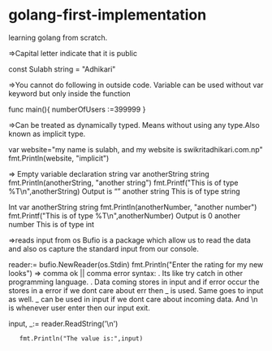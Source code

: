 # golang-first-implementation
learning golang from scratch.

=>Capital letter indicate that it is public

const Sulabh string = "Adhikari"


=>You cannot do following in outside code. Variable can be used without var keyword but only inside the function

func main(){
numberOfUsers :=399999
}


=>Can be treated as dynamically typed. Means without using any type.Also known as implicit type.

var website="my name is sulabh, and my website is swikritadhikari.com.np"
       fmt.Println(website, "implicit")

=> Empty variable declaration
string
var anotherString string
fmt.Println(anotherString, "another string")
       fmt.Printf("This is of type %T\n",anotherString)
Output is “” another string
This is of type string


Int
var anotherString string
fmt.Println(anotherNumber, "another number")
       fmt.Printf("This is of type %T\n",anotherNumber)
Output is 0 another number
This is of type int

=>reads input from os
	Bufio is a package which allow us to read the data and also os capture the standard input from our console.

reader:= bufio.NewReader(os.Stdin)
       fmt.Println("Enter the rating for my new looks")
=> comma ok || comma error syntax:
	. Its like try catch in other programming language.
	. Data coming stores in input and if error occur the stores in a error if we dont care about err then _ is used. Same goes to input as well. _ can be used in input if we dont care about incoming data. And \n is whenever user enter then our input exit.

input, _:= reader.ReadString('\n')


       fmt.Println("The value is:",input)






